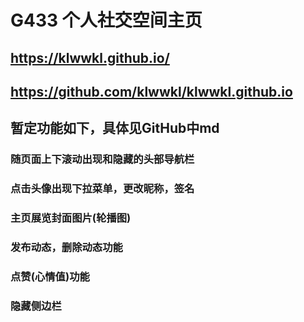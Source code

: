 # G433 个人社交空间主页

## https://klwwkl.github.io/
## https://github.com/klwwkl/klwwkl.github.io

## 暂定功能如下，具体见GitHub中md
### 随页面上下滚动出现和隐藏的头部导航栏

### 点击头像出现下拉菜单，更改昵称，签名

### 主页展览封面图片(轮播图)

### 发布动态，删除动态功能

### 点赞(心情值)功能

### 隐藏侧边栏